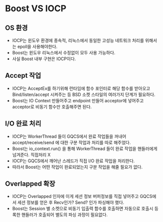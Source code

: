 # Boost VS IOCP

## OS 환경
* IOCP는 윈도우 환경에 종속적, 리눅스에서 동일한 고성능 네트워크 처리를 위해서는 epoll을 사용해야한다.   
* Boost는 윈도우 리눅스에서 수정없이 모두 사용 가능하다.   
* 사실 Boost 내부 구현은 IOCP이다.   

## Accept 작업
* IOCP는 AcceptEx를 하기위해 런타임에 함수 포인터로 해당 함수를 받아오고 Bind/listen/accept 시켜주는 등 BSD 소켓 스타일의 여러가지 단계가 필요하다.   
* Boost는 IO Context 만들어주고 endpoint 만들어 acceptor에 넣어주고 acceptor로 비동기 함수만 호출해주면 된다.   

## I/O 완료 처리
* IOCP는 WorkerThread 들이 GQCS에서 완료 작업들을 꺼내어 accept/receive/send 에 대한 구분 작업과 처리를 따로 해주었다.   
* Boost는 io_context.run() 을 통해 WorkerThread 들이 완료 작업을 핸들러에게 넘겨준다. 직접처리 X   
* IOCP는 GQCS에서 깨어난 스레드가 직접 I/O 완료 작업을 처리한다.   
* 따라서 Boost는 어떤 작업이 완료되었는지 구분 작업을 해줄 필요가 없다.   

## Overlapped 확장
* IOCP는 Overlapped 인자에 이게 세션 정보 버퍼정보를 직접 넣어주고 GQCS에서 세션 정보를 얻은 후 Recv인가? Send? 인가 파싱해야 했다.   
* Boost는 Session 별 소켓으로 비동기 입출력 함수를 호출하면 자동으로 호출시 등록한 핸들러가 호출되어 별도의 파싱 과정이 필요없다.
